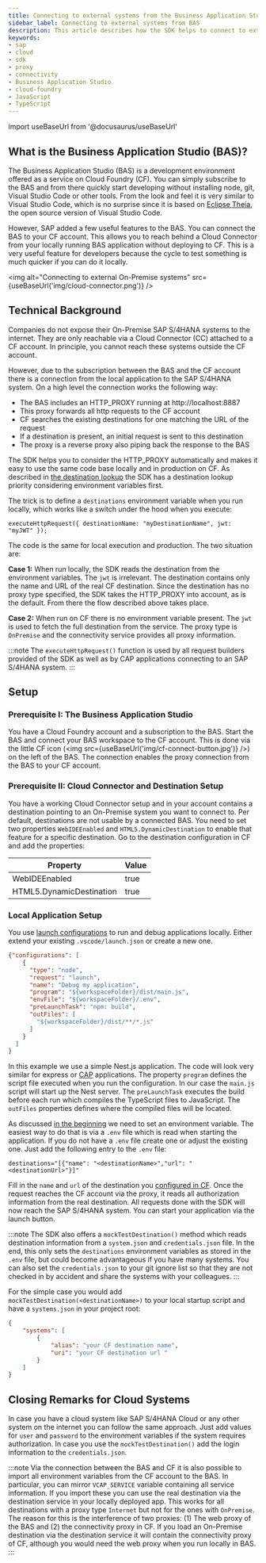 ```yaml
---
title: Connecting to external systems from the Business Application Studio (BAS) with the SAP Cloud SDK for JavaScript / TypeScript
sidebar_label: Connecting to external systems from BAS
description: This article describes how the SDK helps to connect to external systems from the Business Application Studio.
keywords:
- sap
- cloud
- sdk
- proxy
- connectivity
- Business Application Studio
- cloud-foundry
- JavaScript
- TypeScript
---
```


import useBaseUrl from '@docusaurus/useBaseUrl'

## What is the Business Application Studio (BAS)? ##

The Business Application Studio (BAS) is a development environment offered as a service on Cloud Foundry (CF).
You can simply subscribe to the BAS and from there quickly start developing without installing node, git, Visual Studio Code or other tools.
From the look and feel it is very similar to Visual Studio Code, which is no surprise since it is based on [Eclipse Theia](https://theia-ide.org/), the open source version of Visual Studio Code.

However, SAP added a few useful features to the BAS. 
You can connect the BAS to your CF account.
This allows you to reach behind a Cloud Connector from your locally running BAS application without deploying to CF.
This is a very useful feature for developers because the cycle to test something is much quicker if you can do it locally.

<img alt="Connecting to external On-Premise systems" src={useBaseUrl('img/cloud-connector.png')} />

## Technical Background <a name="background"></a> ##

Companies do not expose their On-Premise SAP S/4HANA systems to the internet.
They are only reachable via a Cloud Connector (CC) attached to a CF account.
In principle, you cannot reach these systems outside the CF account.    

However, due to the subscription between the BAS and the CF account there is a connection from the local application to the SAP S/4HANA system.
On a high level the connection works the following way:
- The BAS includes an HTTP_PROXY running at http://localhost:8887 
- This proxy forwards all http requests to the CF account
- CF searches the existing destinations for one matching the URL of the request
- If a destination is present, an initial request is sent to this destination
- The proxy is a reverse proxy also piping back the response to the BAS

The SDK helps you to consider the HTTP_PROXY automatically and makes it easy to use the same code base locally and in production on CF.
As described in [the destination lookup](../features/connectivity/destination-js-sdk) the SDK has a destination lookup priority considering environment variables first.

The trick is to define a `destinations` environment variable when you run locally, which works like a switch under the hood when you execute:

```$xslt
executeHttpRequest({ destinationName: "myDestinationName", jwt: "myJWT" });
```

The code is the same for local execution and production. The two situation are:

**Case 1:** When run locally, the SDK reads the destination from the environment variables. The `jwt` is irrelevant.
The destination contains only the name and URL of the real CF destination. 
Since the destination has no proxy type specified, the SDK takes the HTTP_PROXY into account, as is the default.
From there the flow described above takes place.

**Case 2:** When run on CF there is no environment variable present. 
The `jwt` is used to fetch the full destination from the service.
The proxy type is `OnPremise` and the connectivity service provides all proxy information.


:::note
The `executeHttpRequest()` function is used by all request builders provided of the SDK as well as by CAP applications connecting to an SAP S/4HANA system.
:::

## Setup ##

### Prerequisite I: The Business Application Studio ###

You have a Cloud Foundry account and a subscription to the BAS. 
Start the BAS and connect your BAS workspace to the CF account. 
This is done via the little CF icon (<img src={useBaseUrl('img/cf-connect-button.jpg')} />) on the left of the BAS.
The connection enables the proxy connection from the BAS to your CF account.

### Prerequisite II: Cloud Connector and Destination Setup  <a name="CCandDestSetup"></a> ###

You have a working Cloud Connector setup and in your account contains a destination pointing to an On-Premise system you want to connect to.
Per default, destinations are not usable by a connected BAS. 
You need to set two properties `WebIDEEnabled` and `HTML5.DynamicDestination` to enable that feature for a specific destination.
Go to the destination configuration in CF and add the properties:

|Property|Value|
|---|---|
|WebIDEEnabled|true|
|HTML5.DynamicDestination|true|
  
### Local Application Setup

You use [launch configurations](https://code.visualstudio.com/docs/editor/debugging#_launchjson-attributes) to run and debug applications locally.
Either extend your existing `.vscode/launch.json` or create a new one. 
```JSON
{"configurations": [
    {
      "type": "node",
      "request": "launch",
      "name": "Debug my application",
      "program": "${workspaceFolder}/dist/main.js",
      "envFile": "${workspaceFolder}/.env",
      "preLaunchTask": "npm: build",
      "outFiles": [
        "${workspaceFolder}/dist/**/*.js"
      ]
    }
  ]
}
```
In this example we use a simple Nest.js application. 
The code will look very similar for express or [CAP](https://community.sap.com/topics/cloud-application-programming) applications.
The property `program` defines the script file executed when you run the configuration. 
In our case the `main.js` script will start up the Nest server.
The `preLaunchTask` executes the build before each run which compiles the TypeScript files to JavaScript. 
The `outFiles` properties defines where the compiled files will be located.

As discussed [in the beginning](#background) we need to set an environment variable.
The easiest way to do that is via a `.env` file which is read when starting the application.
If you do not have a `.env` file create one or adjust the existing one.
Just add the following entry to the `.env` file:

```
destinations="[{"name": "<destinationName>","url": "<destinationUrl>"}]"
```
Fill in the `name` and `url` of the destination you [configured in CF](#CCandDestSetup).
Once the request reaches the CF account via the proxy, it reads all authorization information from the real destination.
All requests done with the SDK will now reach the SAP S/4HANA system. 
You can start your application via the launch button. 

:::note
The SDK also offers a `mockTestDestination()` method which reads destination information from a `system.json` and `credentials.json` file.
In the end, this only sets the `destinations` environment variables as stored in the `.env` file, but could become advantageous if you have many systems.
You can also set the `credentials.json` to your git ignore list so that they are not checked in by accident and share the systems with your colleagues.
:::

For the simple case you would add `mockTestDestination(<destinationName>)` to your local startup script and have a `systems.json` in your project root:
```JSON
{
    "systems": [
        {
            "alias": "your CF destination name",
            "uri": "your CF destination url "
        }
    ]
}
```

## Closing Remarks for Cloud Systems

In case you have a cloud system like SAP S/4HANA Cloud or any other system on the internet you can follow the same approach.
Just add values for `user` and `password` to the environment variables if the system requires authorization.
In case you use the `mockTestDestination()` add the login information to the `credentials.json`.

:::note
Via the connection between the BAS and CF it is also possible to import all environment variables from the CF account to the BAS.
In particular, you can mirror `VCAP_SERVICE` variable containing all service information.
If you import these you can use the real destination via the destination service in your locally deployed app.
This works for all destinations with a proxy type `Internet` but not for the ones with `OnPremise`. 
The reason for this is the interference of two proxies: (1) The web proxy of the BAS and (2) the connectivity proxy in CF.
If you load an On-Premise destination via the destination service it will contain the connectivity proxy of CF, although you would need the web proxy when you run locally in BAS.
:::
